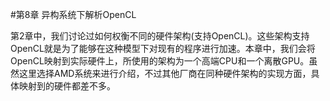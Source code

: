 #第8章 异构系统下解析OpenCL

第2章中，我们讨论过如何权衡不同的硬件架构(支持OpenCL)。这些架构支持OpenCL就是为了能够在这种模型下对现有的程序进行加速。本章中，我们会将OpenCL映射到实际硬件上，所使用的架构为一个高端CPU和一个离散GPU。虽然这里选择AMD系统来进行介绍，不过其他厂商在同种硬件架构的实现方面，具体映射到的硬件都差不多。



